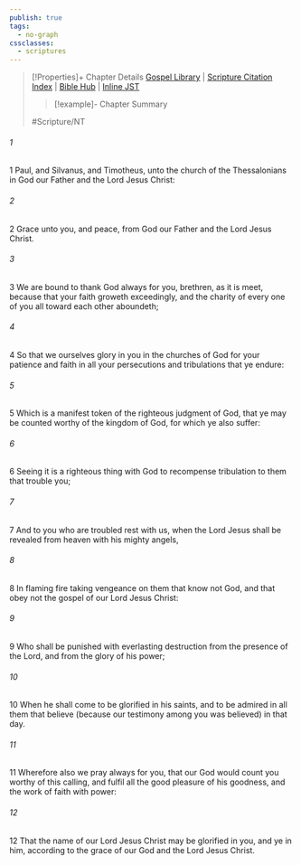 ```yaml
---
publish: true
tags:
  - no-graph
cssclasses:
  - scriptures
---
```

>[!Properties]+ Chapter Details
>[Gospel Library](https://churchofjesuschrist.org/study/scriptures/nt/2-thes/1?lang=eng)    |    [Scripture Citation Index](https://scriptures.byu.edu/#09901::c09901)    |    [Bible Hub](https://biblehub.com/2_thessalonians/1.htm)    |    [Inline JST](https://scripturetoolbox.com/html/ic/2Thessalonians/1.html)
>>[!example]- Chapter Summary
>> 
> 
>
>#Scripture/NT
###### 1
1 Paul, and Silvanus, and Timotheus, unto the church of the Thessalonians in God our Father and the Lord Jesus Christ:
###### 2
2 Grace unto you, and peace, from God our Father and the Lord Jesus Christ.
###### 3
3 We are bound to thank God always for you, brethren, as it is meet, because that your faith groweth exceedingly, and the charity of every one of you all toward each other aboundeth;
###### 4
4 So that we ourselves glory in you in the churches of God for your patience and faith in all your persecutions and tribulations that ye endure:
###### 5
5 Which is a manifest token of the righteous judgment of God, that ye may be counted worthy of the kingdom of God, for which ye also suffer:
###### 6
6 Seeing it is a righteous thing with God to recompense tribulation to them that trouble you;
###### 7
7 And to you who are troubled rest with us, when the Lord Jesus shall be revealed from heaven with his mighty angels,
###### 8
8 In flaming fire taking vengeance on them that know not God, and that obey not the gospel of our Lord Jesus Christ:
###### 9
9 Who shall be punished with everlasting destruction from the presence of the Lord, and from the glory of his power;
###### 10
10 When he shall come to be glorified in his saints, and to be admired in all them that believe (because our testimony among you was believed) in that day.
###### 11
11 Wherefore also we pray always for you, that our God would count you worthy of this calling, and fulfil all the good pleasure of his goodness, and the work of faith with power:
###### 12
12 That the name of our Lord Jesus Christ may be glorified in you, and ye in him, according to the grace of our God and the Lord Jesus Christ.
